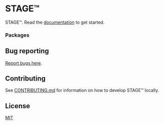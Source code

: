 # STAGE™

STAGE™. Read the [documentation](./documentation/) to get started.

### Packages


## Bug reporting

[Report bugs here](https://github.com/term-app/stage/issues).

## Contributing

See [CONTRIBUTING.md](./CONTRIBUTING.md) for information on how to develop STAGE™ locally.

## License

[MIT](https://github.com/term-app/stage/blob/master/LICENSE)